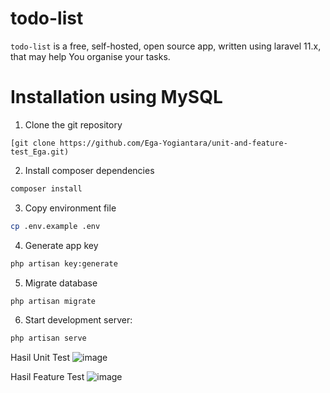 # todo-list
`todo-list` is a free, self-hosted, open source app, written using laravel 11.x, that may help You organise your tasks.

# Installation using MySQL
1. Clone the git repository
```git
[git clone https://github.com/Ega-Yogiantara/unit-and-feature-test_Ega.git)
```
2. Install composer dependencies
```bash
composer install
```
3. Copy environment file
```bash
cp .env.example .env
```
4. Generate app key
```bash
php artisan key:generate
```
5. Migrate database
```bash
php artisan migrate
```
6. Start development server:
```bash
php artisan serve
```

Hasil Unit Test
![image](https://github.com/user-attachments/assets/dfd19888-5e52-4eb6-86e8-63b120ce9678)

Hasil Feature Test
![image](https://github.com/user-attachments/assets/bf19bd07-f94f-4b2d-bd6a-63789a1cc854)



